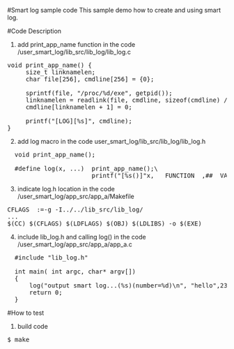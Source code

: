 #Smart log sample code
This sample demo how to create and using smart log.

#Code Description
1. add print_app_name function in the code /user_smart_log/lib_src/lib_log/lib_log.c
<pre>
void print_app_name() {
     size_t linknamelen;
     char file[256], cmdline[256] = {0};

     sprintf(file, "/proc/%d/exe", getpid());
     linknamelen = readlink(file, cmdline, sizeof(cmdline) / sizeof(*cmdline) - 1);
     cmdline[linknamelen + 1] = 0;

     printf("[LOG][%s]", cmdline);
}
</pre>
2. add log macro in the code user_smart_log/lib_src/lib_log/lib_log.h
<pre>
  void print_app_name();

  #define log(x, ...)  print_app_name();\
	                   printf("[%s()]"x, __FUNCTION__,##__VA_ARGS__);
</pre>
3. indicate log.h location in the code /user_smart_log/app_src/app_a/Makefile
<pre>
CFLAGS	:=-g -I../../lib_src/lib_log/
...
$(CC) $(CFLAGS) $(LDFLAGS) $(OBJ) $(LDLIBS) -o $(EXE)
</pre>
4. include lib_log.h and calling log() in the code /user_smart_log/app_src/app_a/app_a.c
<pre>
  #include "lib_log.h"

  int main( int argc, char* argv[])
  { 
      log("output smart log...(%s)(number=%d)\n", "hello",238); 
      return 0;
  }
</pre>


#How to test
1. build code
<pre>$ make</pre>



